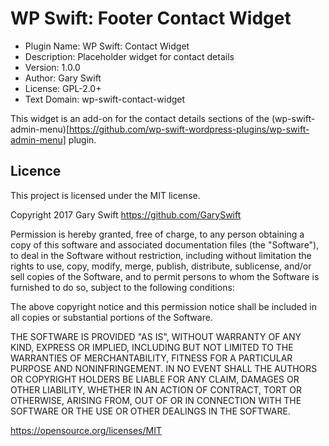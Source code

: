 # WP Swift: Footer Contact Widget

* Plugin Name:       WP Swift: Contact Widget
* Description:       Placeholder widget for contact details
* Version:           1.0.0
* Author:            Gary Swift
* License:           GPL-2.0+
* Text Domain:       wp-swift-contact-widget

This widget is an add-on for the contact details sections of the (wp-swift-admin-menu)[https://github.com/wp-swift-wordpress-plugins/wp-swift-admin-menu] plugin.

## Licence
This project is licensed under the MIT license.

Copyright 2017 Gary Swift https://github.com/GarySwift

Permission is hereby granted, free of charge, to any person obtaining a copy of this software and associated documentation files (the "Software"), to deal in the Software without restriction, including without limitation the rights to use, copy, modify, merge, publish, distribute, sublicense, and/or sell copies of the Software, and to permit persons to whom the Software is furnished to do so, subject to the following conditions:

The above copyright notice and this permission notice shall be included in all copies or substantial portions of the Software.

THE SOFTWARE IS PROVIDED "AS IS", WITHOUT WARRANTY OF ANY KIND, EXPRESS OR IMPLIED, INCLUDING BUT NOT LIMITED TO THE WARRANTIES OF MERCHANTABILITY, FITNESS FOR A PARTICULAR PURPOSE AND NONINFRINGEMENT. IN NO EVENT SHALL THE AUTHORS OR COPYRIGHT HOLDERS BE LIABLE FOR ANY CLAIM, DAMAGES OR OTHER LIABILITY, WHETHER IN AN ACTION OF CONTRACT, TORT OR OTHERWISE, ARISING FROM, OUT OF OR IN CONNECTION WITH THE SOFTWARE OR THE USE OR OTHER DEALINGS IN THE SOFTWARE.

https://opensource.org/licenses/MIT